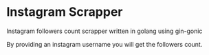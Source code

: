 # Instagram Scrapper

Instagram followers count scrapper written in golang using gin-gonic

By providing an instagram username you will get the followers count.
